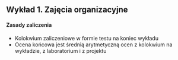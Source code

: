 ## Wykład 1. Zajęcia organizacyjne

#### Zasady zaliczenia

* Kolokwium zaliczeniowe w formie testu na koniec wykładu
* Ocena końcowa jest średnią arytmetyczną ocen z kolokwium na wykładzie, z laboratorium i z projektu
